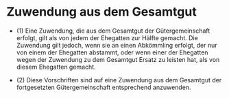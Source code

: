 # Zuwendung aus dem Gesamtgut

- (1) Eine Zuwendung, die aus dem Gesamtgut der Gütergemeinschaft erfolgt, gilt als von jedem der Ehegatten zur Hälfte gemacht. Die Zuwendung gilt jedoch, wenn sie an einen Abkömmling erfolgt, der nur von einem der Ehegatten abstammt, oder wenn einer der Ehegatten wegen der Zuwendung zu dem Gesamtgut Ersatz zu leisten hat, als von diesem Ehegatten gemacht.

- (2) Diese Vorschriften sind auf eine Zuwendung aus dem Gesamtgut der fortgesetzten Gütergemeinschaft entsprechend anzuwenden.

